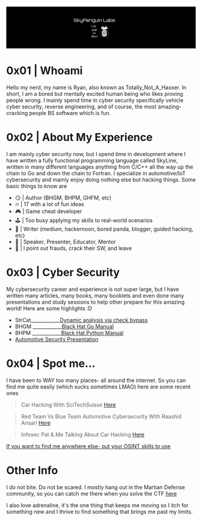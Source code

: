 <p align="center">
  <img src="https://github.com/TotallyNotAHaxxer/TotallyNotAHaxxer/blob/main/TheWorldIsYours.PNG?raw=true" width="900" title="WOOP!">
</p>

# 0x01 | Whoami 

Hello my nerd, my name is Ryan, also known as Totally_Not_A_Haxxer. In short, I am a bored but mentally excited human being who likes proving people wrong. I mainly spend time in cyber security specifically vehicle cyber security, reverse engineering, and of course, the most amazing- cracking people BS software which is fun. 

# 0x02 | About My Experience

I am mainly cyber security now, but I spend time in development where I have written a fully functional programming language called SkyLine, written in many different languages anything from C/C++ all the way up the chain to Go and down the chain to Fortran. I specialize in automotive/IoT cybersecurity and mainly enjoy doing nothing else but hacking things. Some basic things to know are 

- 😏 | Author (BHGM, BHPM, GHFM, etc)
- 🔥 | 17 with a lot of fun ideas
- 🎮 | Game cheat developer
- 🕹️ | Too busy applying my skills to real-world scenarios
- 📖 | Writer (medium, hackernoon, bored panda, blogger, guided hacking, etc)
- 🎤 | Speaker, Presenter, Educator, Mentor
- 🏴󠁭󠁸󠁭󠁩󠁣󠁿 | I point out frauds, crack their SW, and leave

# 0x03 | Cyber Security 

My cybersecurity career and experience is not super large, but I have written many articles, many books, many booklets and even done many presentations and study sessions to help other prepare for this amazing world! Here are some highlights :D

* StrCat____________[Dynamic analysis via check bypass](https://medium.com/@Totally_Not_A_Haxxer/analyzing-game-cheats-with-strcat-fe4f9ec18d83)
* BHGM  ____________[Black Hat Go Manual](https://www.amazon.com/BHGM-Black-Hat-Go-Manual/dp/B0C9SF2973)
* BHPM  ____________[Black Hat Python Manual](https://www.amazon.com/BHPM-Black-Hat-Python-Manual/dp/B0CKD8S8SV/ref=sr_1_2?qid=1702768270&refinements=p_27%3ARyan+Marston&s=books&sr=1-2&text=Ryan+Marston)
* [Automotive Security Presentation](https://www.youtube.com/watch?v=GMIKgCbFAaY)

# 0x04 | Spot me...

I have been to WAY too many places- all around the internet. So you can find me quite easily (which sucks sometimes LMAO) here are some recent ones 

> Car Hacking With SciTechSuisse [Here](https://www.youtube.com/watch?v=McGmkU5vfbo)

> Red Team Vs Blue Team Automotive Cybersecurity With Raashid Ansari [Here](https://www.youtube.com/watch?v=V8BFo6WjzXI)

> Infosec Pat & Me Talking About Car Hacking [Here](https://www.youtube.com/watch?v=SoS--Xqoo7I) 

[If you want to find me anywhere else- put your OSINT skills to use](https://www.google.com/search?q=totally_not_a_haxxer&tbm=isch&chips=q:totally_not_a_haxxer,online_chips:cyber+security:Upb-xvIt4HA%3D&hl=en&sa=X&ved=2ahUKEwjaovWZi5WDAxUYlIkEHWJ8ABcQ4lYoBnoECAEQPw&biw=1903&bih=936)

# Other Info 

I do not bite. Do not be scared. I mostly hang out in the Martian Defense community, so you can catch me there when you solve the CTF [here](https://www.martiandefense.llc/ctf-challenges-writeups)

I also love adrenaline, it's the one thing that keeps me moving so I itch for something new and I thrive to find something that brings me past my limits. 

